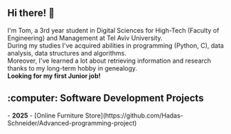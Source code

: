 ## Hi there! 👋
I'm Tom, a 3rd year student in Digital Sciences for High-Tech (Faculty of Engineering) and Management at Tel Aviv University. <br>
During my studies I've acquired abilities in programming (Python, C), data analysis, data structures and algorithms. <br>
Moreover, I've learned a lot about retrieving information and research thanks to my long-term hobby in genealogy. <br>
<b>Looking for my first Junior job!</b>

<h2>:computer: Software Development Projects</h2>
- <b>2025</b>
  - [Online Furniture Store](https://github.com/Hadas-Schneider/Advanced-programming-project)

<!--
**tompashinsky/tompashinsky** is a ✨ _special_ ✨ repository because its `README.md` (this file) appears on your GitHub profile.

Here are some ideas to get you started:

- 🔭 I’m currently working on ...
- 🌱 I’m currently learning ...
- 👯 I’m looking to collaborate on ...
- 🤔 I’m looking for help with ...
- 💬 Ask me about ...
- 📫 How to reach me: ...
- 😄 Pronouns: ...
- ⚡ Fun fact: ...
-->
